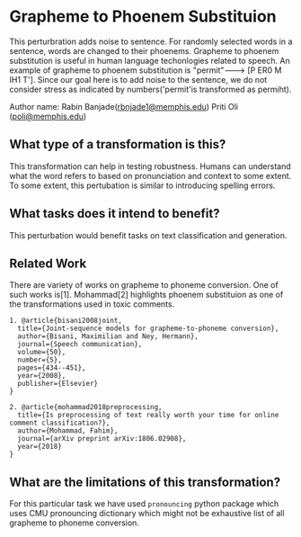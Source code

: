 # Grapheme to Phoenem Substituion

This perturbration adds noise to sentence. For randomly selected words in a sentence, words are changed to their phoenems. Grapheme to phoenem substitution is useful in human language techonlogies related to speech. An example of grapheme to phoenem substitution is "permit"---> 
[P ER0 M IH1 T']. Since our goal here is to add noise to the sentence, we do not consider stress as indicated by numbers('permit'is transformed as permiht). 

Author name: 
Rabin Banjade(rbnjade1@memphis.edu)
Priti Oli (poli@memphis.edu)

## What type of a transformation is this?
This transformation can help in testing robustness. Humans can understand what the word refers to based on pronunciation and context to some extent. To some extent, this pertubation is similar to introducing spelling errors.

## What tasks does it intend to benefit?
This perturbation would benefit tasks on text classification and generation. 


## Related Work

There are variety of works on grapheme to phoneme conversion. One of such works is[1]. Mohammad[2] highlights phoenem substituion as one of the transformations used in toxic comments.
```
1. @article{bisani2008joint,
  title={Joint-sequence models for grapheme-to-phoneme conversion},
  author={Bisani, Maximilian and Ney, Hermann},
  journal={Speech communication},
  volume={50},
  number={5},
  pages={434--451},
  year={2008},
  publisher={Elsevier}
}

2. @article{mohammad2018preprocessing,
  title={Is preprocessing of text really worth your time for online comment classification?},
  author={Mohammad, Fahim},
  journal={arXiv preprint arXiv:1806.02908},
  year={2018}
}
```



## What are the limitations of this transformation?

For this particular task we have used `pronouncing` python package which uses CMU pronouncing dictionary which might not be exhaustive list of all grapheme to phoneme conversion. 
